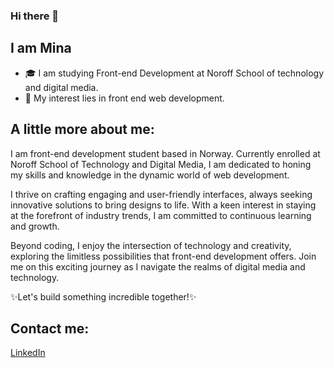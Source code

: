 ### Hi there 👋

## I am Mina

- 🎓&nbsp;I am studying Front-end Development at Noroff School of technology and digital media.
- 🤔 My interest lies in front end web development.

## A little more about me: 

 I am front-end development student based in Norway. 
Currently enrolled at Noroff School of Technology and Digital Media, I am dedicated to honing my skills and knowledge in the dynamic world of web development.

I thrive on crafting engaging and user-friendly interfaces, always seeking innovative solutions to bring designs to life. With a keen interest in staying at the forefront of industry trends, I am committed to continuous learning and growth.

Beyond coding, I enjoy the intersection of technology and creativity, exploring the limitless possibilities that front-end development offers. Join me on this exciting journey as I navigate the realms of digital media and technology.

✨Let's build something incredible together!✨

## Contact me:

[LinkedIn](https://www.linkedin.com/in/mina-roseth-beni-652b90292/)
<!--
**Minu321/Minu321** is a ✨ _special_ ✨ repository because its `README.md` (this file) appears on your GitHub profile.

Here are some ideas to get you started:

- 🎓 &nbsp; Studying Computer Science & Engineering at University of Petroleum & Energy Studies Dehradun.

- 🌱 I’m currently learning ...
- 👯 I’m looking to collaborate on ...
- 🤔 I’m looking for help with ...
- 💬 Ask me about ...
- 📫 How to reach me: ...
- 😄 Pronouns: ...
- ⚡ Fun fact: ...
-->
